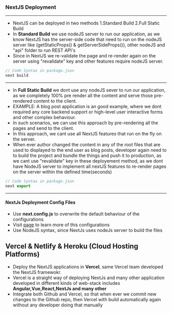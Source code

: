 ### NextJS Deployment

---

- NextJS can be deployed in two methods
  1.Standard Build
  2.Full Static Build
- In **Standard Build** we use nodeJS server to run our application, as we know NextJS has the server-side code that need to run on the nodeJS server like (getStaticProps() & getServerSideProps()), other nodeJS and "api" folder to run REST API's
- Since in NextJS we re-validate the page and re-render again on the server using "revalidate" key and other features require nodeJS server.

```JavaScript
// Code Syntax in package.json
next build
```

---

- In **Full Static Build** we dont use any nodeJS sever to run our application, as we completely 100% pre render all the content and serve those pre-rendered content to the client.
- EXAMPLE: A blog post application is an good example, where we dont required any core backend support or high-level user interactive forms and other complex behaviour.
- In such scenarios, we can use this approach by pre-rendering all the pages and send to the client.
- In this approach, we cant use all NextJS features that run on the fly on the server.
- When ever author changed the content in any of the root files that are used to displayed to the end user as blog posts, developer again need to to build the project and bundle the things and push it to production, as we cant use "revalidate" key in these deployement method, as we dont have NodeJS server to implement all nextJS features to re-render pages on the server within the defined time(seconds)

```JavaScript
// Code Syntax in package.json
next export
```

---

#### NextJs Deployment Config Files

- Use **next.config.js** to overwrite the default behaviour of the configurations
- Visit [page](https://nextjs.org/docs/api-reference/next.config.js/introduction) to learn more of this configurations
- Use NodeJS syntax, since NextJs uses nodeJs server to build the files

## Vercel & Netlify & Heroku (Cloud Hosting Platforms)

- Deploy the NextJS applications in **Vercel**, same Vercel team developed the NextJS framewokr.
- Vercel is a straight way of deploying NextJs and many other application developed in different kinds of web-stack includes **Angular,Vue,React,NextJs and many other**
- Integrate both Github and Vercel, so that when ever we commit new changes to the Github repo, then Vercel with build automatically again without any developer doing that manually
